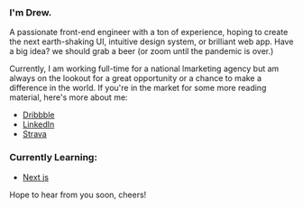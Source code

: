 ### I'm Drew. 

A passionate front-end engineer with a ton of experience, hoping to create the next earth-shaking UI, intuitive design system, or brilliant web app. Have a big idea? we should grab a beer (or zoom until the pandemic is over.)

Currently, I am working full-time for a national lmarketing agency but am always on the lookout for a great opportunity or a chance to make a difference in the world. If you're in the market for some more reading material, here's more about me:

- [Dribbble](https://dribbble.com/dparroccini)
- [LinkedIn](https://www.linkedin.com/in/drew-parroccini-837b98122/)
- [Strava](https://www.strava.com/athletes/29210293)

### Currently Learning:

- [Next js](https://https://nextjs.org/)

Hope to hear from you soon, cheers!
